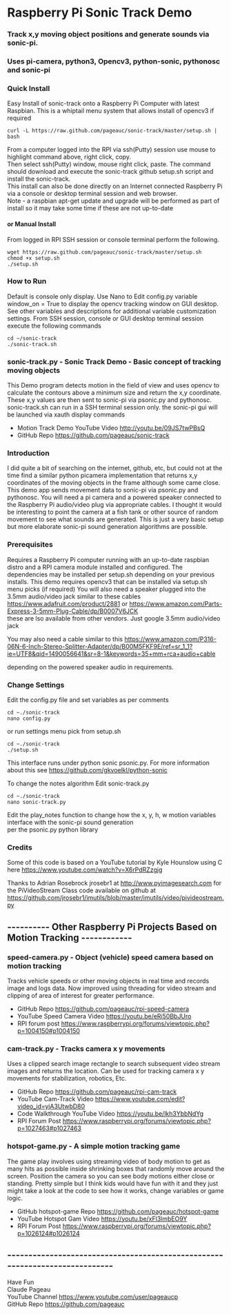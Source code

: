 # Raspberry Pi Sonic Track Demo
### Track x,y moving object positions and generate sounds via sonic-pi.  
### Uses pi-camera, python3, Opencv3, python-sonic, pythonosc and sonic-pi 

### Quick Install   
Easy Install of sonic-track onto a Raspberry Pi Computer with latest Raspbian.
This is a whiptail menu system that allows install of opencv3 if required 

    curl -L https://raw.github.com/pageauc/sonic-track/master/setup.sh | bash

From a computer logged into the RPI via ssh(Putty) session use mouse to highlight command above, right click, copy.  
Then select ssh(Putty) window, mouse right click, paste.  The command should 
download and execute the sonic-track github setup.sh script and install the sonic-track.  
This install can also be done directly on an Internet connected Raspberry Pi via a console or desktop terminal session and web browser.      
Note - a raspbian apt-get update and upgrade will be performed as part of install 
so it may take some time if these are not up-to-date

#### or Manual Install   
From logged in RPI SSH session or console terminal perform the following.

    wget https://raw.github.com/pageauc/sonic-track/master/setup.sh
    chmod +x setup.sh
    ./setup.sh

### How to Run
Default is console only display. Use Nano to Edit config.py variable window_on = True
to display the opencv tracking window on GUI desktop. See other variables
and descriptions for additional variable customization settings.
From SSH session, console or GUI desktop terminal session execute the following commands 

    cd ~/sonic-track
    ./sonic-track.sh   
    
### sonic-track.py - Sonic Track Demo - Basic concept of tracking moving objects
This Demo program detects motion in the field of view and uses opencv to calculate the 
contours above a minimum size and return the x,y coordinate. These x,y values are then
sent to sonic-pi via psonic.py and pythonosc.  sonic-track.sh can run in a SSH terminal
session only. the sonic-pi gui will be launched via xauth display commands 
* Motion Track Demo YouTube Video http://youtu.be/09JS7twPBsQ  
* GitHub Repo https://github.com/pageauc/sonic-track

### Introduction
I did quite a bit of searching on the internet, github, etc, but could not
at the time find a similar python picamera implementation that returns x,y coordinates of
the moving objects in the frame although some came close.  This demo app sends 
movement data to sonic-pi via psonic.py and pythonosc.  You will need a pi camera and a powered speaker
connected to the Raspberry Pi audio/video plug via appropriate cables.
I thought it would be interesting to point the camera at a fish tank or other source of
random movement to see what sounds are generated.  This is just a very basic
setup but more elaborate sonic-pi sound generation algorithms are possible. 

### Prerequisites
Requires a Raspberry Pi computer running with an up-to-date raspbian distro and a
RPI camera module installed and configured. The dependencies may be 
installed per setup.sh depending on your previous installs.  This demo requires
opencv3 that can be installed via setup.sh menu picks (if required)
You will also need a speaker plugged into the 3.5mm audio/video jack
similar to these cables https://www.adafruit.com/product/2881 
or https://www.amazon.com/Parts-Express-3-5mm-Plug-Cable/dp/B0007V6JCK  
these are lso 
available from other vendors.  Just google 3.5mm audio/video jack

You may also need a cable similar to this 
https://www.amazon.com/P316-06N-6-Inch-Stereo-Splitter-Adapter/dp/B00M5FKF9E/ref=sr_1_1?ie=UTF8&qid=1490056641&sr=8-1&keywords=35+mm+rca+audio+cable

depending on the powered speaker audio in requirements.

### Change Settings

Edit the config.py file and set variables as per comments

    cd ~./sonic-track
    nano config.py
    
or run settings menu pick from setup.sh

    cd ~./sonic-track
    ./setup.sh
        
This interface runs under python sonic psonic.py.  For more information about this
see https://github.com/gkvoelkl/python-sonic  

To change the notes algorithm Edit sonic-track.py

    cd ~./sonic-track
    nano sonic-track.py    

Edit the play_notes function to change how the x, y, h, w motion variables interface with the sonic-pi sound generation      
per the psonic.py python library        
        
### Credits  
Some of this code is based on a YouTube tutorial by
Kyle Hounslow using C here https://www.youtube.com/watch?v=X6rPdRZzgjg

Thanks to Adrian Rosebrock jrosebr1 at http://www.pyimagesearch.com 
for the PiVideoStream Class code available on github at
https://github.com/jrosebr1/imutils/blob/master/imutils/video/pivideostream.py

## ---------- Other Raspberry Pi Projects Based on Motion Tracking ------------

### speed-camera.py - Object (vehicle) speed camera based on motion tracking
Tracks vehicle speeds or other moving objects in real time and records image 
and logs data. Now improved using threading for video stream and clipping of 
area of interest for greater performance.  
* GitHub Repo https://github.com/pageauc/rpi-speed-camera
* YouTube Speed Camera Video https://youtu.be/eRi50BbJUro  
* RPI forum post https://www.raspberrypi.org/forums/viewtopic.php?p=1004150#p1004150  

### cam-track.py - Tracks camera x y movements
Uses a clipped search image rectangle to search subsequent video stream images and returns
the location. Can be used for tracking camera x y movements for stabilization,
robotics, Etc.  
* GitHub Repo https://github.com/pageauc/rpi-cam-track
* YouTube Cam-Track Video https://www.youtube.com/edit?video_id=yjA3UtwbD80   
* Code Walkthrough YouTube Video https://youtu.be/lkh3YbbNdYg        
* RPI Forum Post https://www.raspberrypi.org/forums/viewtopic.php?p=1027463#p1027463   

### hotspot-game.py - A simple motion tracking game
The game play involves using streaming video of body motion to get as many hits 
as possible inside shrinking boxes that randomly move around the screen. 
Position the camera so you can see body motions either close or standing. 
Pretty simple but I think kids would have fun with it and they just might 
take a look at the code to see how it works, change variables or game logic.      
* GitHub hotspot-game Repo https://github.com/pageauc/hotspot-game 
* YouTube Hotspot Gam Video https://youtu.be/xFl3lmbEO9Y       
* RPI Forum Post https://www.raspberrypi.org/forums/viewtopic.php?p=1026124#p1026124   

## ----------------------------------------------------------------------------
  
Have Fun   
Claude Pageau    
YouTube Channel https://www.youtube.com/user/pageaucp   
GitHub Repo https://github.com/pageauc

